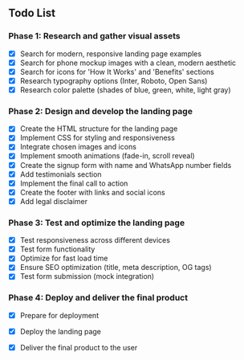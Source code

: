 ## Todo List

### Phase 1: Research and gather visual assets
- [x] Search for modern, responsive landing page examples
- [x] Search for phone mockup images with a clean, modern aesthetic
- [x] Search for icons for 'How It Works' and 'Benefits' sections
- [x] Research typography options (Inter, Roboto, Open Sans)
- [x] Research color palette (shades of blue, green, white, light gray)

### Phase 2: Design and develop the landing page
- [x] Create the HTML structure for the landing page
- [x] Implement CSS for styling and responsiveness
- [x] Integrate chosen images and icons
- [x] Implement smooth animations (fade-in, scroll reveal)
- [x] Create the signup form with name and WhatsApp number fields
- [x] Add testimonials section
- [x] Implement the final call to action
- [x] Create the footer with links and social icons
- [x] Add legal disclaimer

### Phase 3: Test and optimize the landing page
- [x] Test responsiveness across different devices
- [x] Test form functionality
- [x] Optimize for fast load time
- [x] Ensure SEO optimization (title, meta description, OG tags)
- [x] Test form submission (mock integration)

### Phase 4: Deploy and deliver the final product
- [x] Prepare for deployment
- [x] Deploy the landing page
- [x] Deliver the final product to the user

